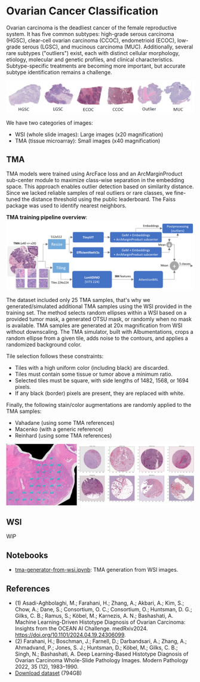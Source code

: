 # Ovarian Cancer Classification

Ovarian carcinoma is the deadliest cancer of the female reproductive system. It has five common subtypes: high-grade serous carcinoma (HGSC), clear-cell ovarian carcinoma (CCOC), endometrioid (ECOC), low-grade serous (LGSC), and mucinous carcinoma (MUC). Additionally, several rare subtypes ("outliers") exist, each with distinct cellular morphology, etiology, molecular and genetic profiles, and clinical characteristics. Subtype-specific treatments are becoming more important, but accurate subtype identification remains a challenge.

![Subtypes](classes.png)

We have two categories of images:
 - WSI (whole slide images): Large images (x20 magnification)
 - TMA (tissue microarray): Small images (x40 magnification)

## TMA
TMA models were trained using ArcFace loss and an ArcMarginProduct sub-center module to maximize class-wise separation in the embedding space. This approach enables outlier detection based on similarity distance. Since we lacked reliable samples of real outliers or rare classes, we fine-tuned the distance threshold using the public leaderboard. The Faiss package was used to identify nearest neighbors.

**TMA training pipeline overview**:
![TMA pipeline overview](pipeline_tma_model.png)

The dataset included only 25 TMA samples, that's why we generated/simulated additional TMA samples using the WSI provided in the training set.
The method selects random ellipses within a WSI based on a provided tumor mask, a generated OTSU mask, or randomly when no mask is available. TMA samples are generated at 20x magnification from WSI without downscaling.
The TMA simulator, built with Albumentations, crops a random ellipse from a given tile, adds noise to the contours, and applies a randomized background color.

Tile selection follows these constraints:

- Tiles with a high uniform color (including black) are discarded.
- Tiles must contain some tissue or tumor above a minimum ratio.
- Selected tiles must be square, with side lengths of 1482, 1568, or 1694 pixels.
- If any black (border) pixels are present, they are replaced with white.

Finally, the following stain/color augmentations are randomly applied to the TMA samples:
- Vahadane (using some TMA references)
- Macenko (with a generic reference)
- Reinhard (using some TMA references) 

![TMA pipeline overview](tma_generated.png)

## WSI
WIP


## Notebooks
- [tma-generator-from-wsi.ipynb](https://github.com/LSWRD/Ovarian-Cancer-Classification/blob/main/tma-generator-from-wsi.ipynb): TMA generation from WSI images.

## References
- (1) Asadi-Aghbolaghi, M.; Farahani, H.; Zhang, A.; Akbari, A.; Kim, S.; Chow, A.; Dane, S.; Consortium, O. C.; Consortium, O.; Huntsman, D. G.; Gilks, C. B.; Ramus, S.; Köbel, M.; Karnezis, A. N.; Bashashati, A. Machine Learning-Driven Histotype Diagnosis of Ovarian Carcinoma: Insights from the OCEAN AI Challenge. medRxiv2024. https://doi.org/10.1101/2024.04.19.24306099.
- (2) Farahani, H.; Boschman, J.; Farnell, D.; Darbandsari, A.; Zhang, A.; Ahmadvand, P.; Jones, S. J.; Huntsman, D.; Köbel, M.; Gilks, C. B.; Singh, N.; Bashashati, A. Deep Learning-Based Histotype Diagnosis of Ovarian Carcinoma Whole-Slide Pathology Images. Modern Pathology 2022, 35 (12), 1983–1990.
- [Download dataset](https://www.kaggle.com/competitions/UBC-OCEAN/data) (794GB)
